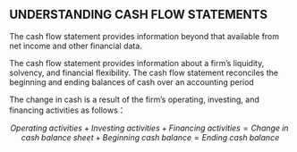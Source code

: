 ## UNDERSTANDING CASH FLOW STATEMENTS

The cash flow statement provides information beyond that available from net income and other financial data. 

The cash flow statement provides information about a firm’s liquidity, solvency, and financial flexibility. The cash flow statement reconciles the beginning and ending balances of cash over an accounting period 

The change in cash is a result of the firm’s operating, investing, and financing activities as follows：

$$
Operating \; activities + Investing \; activities + Financing \; activities = Change \; in \; cash \; balance \; sheet + Beginning \; cash \; balance = Ending \; cash \; balance  
$$

